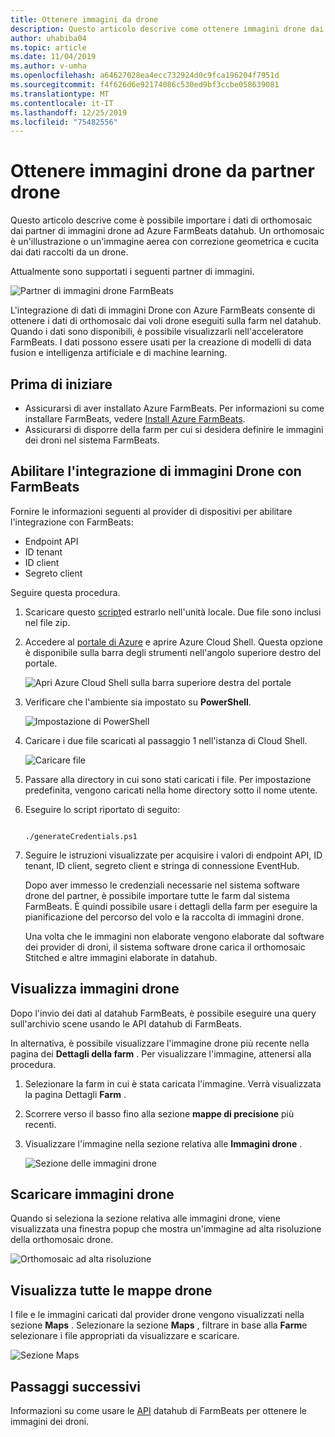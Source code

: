 ```yaml
---
title: Ottenere immagini da drone
description: Questo articolo descrive come ottenere immagini drone dai partner.
author: uhabiba04
ms.topic: article
ms.date: 11/04/2019
ms.author: v-umha
ms.openlocfilehash: a64627028ea4ecc732924d0c9fca196204f7951d
ms.sourcegitcommit: f4f626d6e92174086c530ed9bf3ccbe058639081
ms.translationtype: MT
ms.contentlocale: it-IT
ms.lasthandoff: 12/25/2019
ms.locfileid: "75482556"
---
```

# <a name="get-drone-imagery-from-drone-partners"></a>Ottenere immagini drone da partner drone

Questo articolo descrive come è possibile importare i dati di orthomosaic dai partner di immagini drone ad Azure FarmBeats datahub. Un orthomosaic è un'illustrazione o un'immagine aerea con correzione geometrica e cucita dai dati raccolti da un drone.

Attualmente sono supportati i seguenti partner di immagini.

  ![Partner di immagini drone FarmBeats](./media/get-drone-imagery-from-drone-partner/drone-partner-1.png)

L'integrazione di dati di immagini Drone con Azure FarmBeats consente di ottenere i dati di orthomosaic dai voli drone eseguiti sulla farm nel datahub. Quando i dati sono disponibili, è possibile visualizzarli nell'acceleratore FarmBeats. I dati possono essere usati per la creazione di modelli di data fusion e intelligenza artificiale e di machine learning.

## <a name="before-you-begin"></a>Prima di iniziare

  - Assicurarsi di aver installato Azure FarmBeats. Per informazioni su come installare FarmBeats, vedere [Install Azure FarmBeats](install-azure-farmbeats.md).
  - Assicurarsi di disporre della farm per cui si desidera definire le immagini dei droni nel sistema FarmBeats.

## <a name="enable-drone-imagery-integration-with-farmbeats"></a>Abilitare l'integrazione di immagini Drone con FarmBeats

Fornire le informazioni seguenti al provider di dispositivi per abilitare l'integrazione con FarmBeats:
 - Endpoint API
 - ID tenant
 - ID client
 - Segreto client

Seguire questa procedura.

1. Scaricare questo [script](https://aka.ms/farmbeatspartnerscript)ed estrarlo nell'unità locale. Due file sono inclusi nel file zip.
2. Accedere al [portale di Azure](https://portal.azure.com/) e aprire Azure Cloud Shell. Questa opzione è disponibile sulla barra degli strumenti nell'angolo superiore destro del portale.

    ![Apri Azure Cloud Shell sulla barra superiore destra del portale](./media/get-drone-imagery-from-drone-partner/navigation-bar-1.png)

3. Verificare che l'ambiente sia impostato su **PowerShell**.

    ![Impostazione di PowerShell](./media/get-drone-imagery-from-drone-partner/power-shell-new-1.png)

4. Caricare i due file scaricati al passaggio 1 nell'istanza di Cloud Shell.

    ![Caricare file](./media/get-drone-imagery-from-drone-partner/power-shell-two-1.png)

5. Passare alla directory in cui sono stati caricati i file. Per impostazione predefinita, vengono caricati nella home directory sotto il nome utente.
6. Eseguire lo script riportato di seguito:

    ```azurepowershell-interactive 

    ./generateCredentials.ps1   

    ```

7. Seguire le istruzioni visualizzate per acquisire i valori di endpoint API, ID tenant, ID client, segreto client e stringa di connessione EventHub.

    Dopo aver immesso le credenziali necessarie nel sistema software drone del partner, è possibile importare tutte le farm dal sistema FarmBeats. È quindi possibile usare i dettagli della farm per eseguire la pianificazione del percorso del volo e la raccolta di immagini drone.

    Una volta che le immagini non elaborate vengono elaborate dal software dei provider di droni, il sistema software drone carica il orthomosaic Stitched e altre immagini elaborate in datahub.

## <a name="view-drone-imagery"></a>Visualizza immagini drone

Dopo l'invio dei dati al datahub FarmBeats, è possibile eseguire una query sull'archivio scene usando le API datahub di FarmBeats.

In alternativa, è possibile visualizzare l'immagine drone più recente nella pagina dei **Dettagli della farm** . Per visualizzare l'immagine, attenersi alla procedura.

1. Selezionare la farm in cui è stata caricata l'immagine. Verrà visualizzata la pagina Dettagli **Farm** .
2. Scorrere verso il basso fino alla sezione **mappe di precisione** più recenti.
3. Visualizzare l'immagine nella sezione relativa alle **Immagini drone** .

    ![Sezione delle immagini drone](./media/get-drone-imagery-from-drone-partner/drone-imagery-1.png)

## <a name="download-drone-imagery"></a>Scaricare immagini drone

Quando si seleziona la sezione relativa alle immagini drone, viene visualizzata una finestra popup che mostra un'immagine ad alta risoluzione della orthomosaic drone.

![Orthomosaic ad alta risoluzione](./media/get-drone-imagery-from-drone-partner/download-drone-imagery-1.png)

## <a name="view-all-drone-maps"></a>Visualizza tutte le mappe drone

I file e le immagini caricati dal provider drone vengono visualizzati nella sezione **Maps** . Selezionare la sezione **Maps** , filtrare in base alla **Farm**e selezionare i file appropriati da visualizzare e scaricare.

  ![Sezione Maps](./media/get-drone-imagery-from-drone-partner/view-drone-maps-1.png)

## <a name="next-steps"></a>Passaggi successivi

Informazioni su come usare le [API](references-for-azure-farmbeats.md#rest-api) datahub di FarmBeats per ottenere le immagini dei droni.
